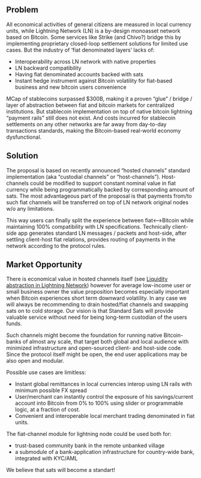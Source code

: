 ## Problem
All economical activities of general citizens are measured in local currency units, while Lightning Network (LN) is a by-design monoasset network based on Bitcoin. Some services like Strike (and Chivo?) bridge this by implementing proprietary closed-loop settlement solutions for limited use cases. But the industry of ‘fiat denominated layers’ lacks of:

 - Interoperability across LN network with native properties
 - LN backward compatibility
 - Having fiat denominated accounts backed with sats
 - Instant hedge instrument against Bitcoin volatility for fiat-based business and new bitcoin users convenience

MCap of stablecoins surpassed $300B, making it a proven “glue” / bridge / layer of abstraction between fiat and bitcoin markets for centralized institutions. But stablecoin implementation on top of native bitcoin lightning “payment rails” still does not exist. And costs incurred for stablecoin settlements on any other networks are far away from day-to-day transactions standards, making the Bitcoin-based real-world economy dysfunctional.

## Solution

The proposal is based on recently announced “hosted channels” standard implementation (aka “custodial channels” or “host-channels”). Host-channels could be modified to support constant nominal value in fiat currency while being programmatically backed by corresponding amount of sats. The most advantageous part of the proposal is that payments from/to such fiat channels will be transferred on top of LN network original nodes w/o any limitations.

This way users can finally split the experience between fiat<–>Bitcoin while maintaining 100% compatibility with LN specifications. Technically client-side app generates standard LN messages / packets and host-side, after settling client-host fiat relations, provides routing of payments in the network according to the protocol rules.

## Market Opportunity

There is economical value in hosted channels itself (see [Liquidity abstraction in Lightning Network](https://notgeld.medium.com/liquidity-abstraction-in-lightning-network-3d7a1d76ac82)) however for average low-income user or small business owner the value proposition becomes especially important when Bitcoin experiences short term downward volatility. In any case we will always be recommending to drain hosted/fiat channels and swapping sats on to cold storage. Our vision is that Standard Sats will provide valuable service without need for being long-term custodian of the users funds.

Such channels might become the foundation for running native Bitcoin-banks of almost any scale, that target both global and local audience with minimized infrastructure and open-sourced client- and host-side code. Since the protocol itself might be open, the end user applications may be also open and modular. 

Possible use cases are limitless:

 - Instant global remittances in local currencies interop using LN rails with minimum possible FX spread
 - User/merchant can instantly control the exposure of his savings/current account into Bitcoin from 0% to 100% using slider or programmable logic, at a fraction of cost.
 - Convenient and interoperable local merchant trading denominated in fiat units.

The fiat-channel module for lightning node could be used both for:

 - trust-based community bank in the remote unbanked village
 - a submodule of a bank-application infrastructure for country-wide bank, integrated with KYC/AML

We believe that sats will become a standart!